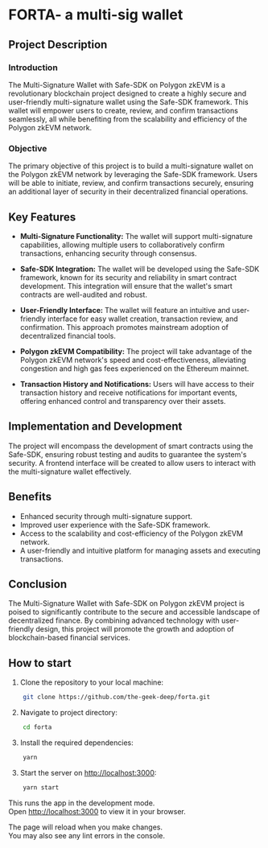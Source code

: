 # FORTA- a multi-sig wallet

## Project Description

### Introduction

The Multi-Signature Wallet with Safe-SDK on Polygon zkEVM is a revolutionary blockchain project designed to create a highly secure and user-friendly multi-signature wallet using the Safe-SDK framework. This wallet will empower users to create, review, and confirm transactions seamlessly, all while benefiting from the scalability and efficiency of the Polygon zkEVM network.

### Objective

The primary objective of this project is to build a multi-signature wallet on the Polygon zkEVM network by leveraging the Safe-SDK framework. Users will be able to initiate, review, and confirm transactions securely, ensuring an additional layer of security in their decentralized financial operations.

## Key Features

- **Multi-Signature Functionality:** The wallet will support multi-signature capabilities, allowing multiple users to collaboratively confirm transactions, enhancing security through consensus.

- **Safe-SDK Integration:** The wallet will be developed using the Safe-SDK framework, known for its security and reliability in smart contract development. This integration will ensure that the wallet's smart contracts are well-audited and robust.

- **User-Friendly Interface:** The wallet will feature an intuitive and user-friendly interface for easy wallet creation, transaction review, and confirmation. This approach promotes mainstream adoption of decentralized financial tools.

- **Polygon zkEVM Compatibility:** The project will take advantage of the Polygon zkEVM network's speed and cost-effectiveness, alleviating congestion and high gas fees experienced on the Ethereum mainnet.

- **Transaction History and Notifications:** Users will have access to their transaction history and receive notifications for important events, offering enhanced control and transparency over their assets.

## Implementation and Development

The project will encompass the development of smart contracts using the Safe-SDK, ensuring robust testing and audits to guarantee the system's security. A frontend interface will be created to allow users to interact with the multi-signature wallet effectively.

## Benefits

- Enhanced security through multi-signature support.
- Improved user experience with the Safe-SDK framework.
- Access to the scalability and cost-efficiency of the Polygon zkEVM network.
- A user-friendly and intuitive platform for managing assets and executing transactions.

## Conclusion

The Multi-Signature Wallet with Safe-SDK on Polygon zkEVM project is poised to significantly contribute to the secure and accessible landscape of decentralized finance. By combining advanced technology with user-friendly design, this project will promote the growth and adoption of blockchain-based financial services.

## How to start

1. Clone the repository to your local machine:

```bash
    git clone https://github.com/the-geek-deep/forta.git
```
2. Navigate to project directory:
```bash
    cd forta
```
3. Install the required dependencies:
```bash
    yarn
```
3. Start the server on [http://localhost:3000](http://localhost:3000):
```bash
    yarn start
```

This runs the app in the development mode.\
Open [http://localhost:3000](http://localhost:3000) to view it in your browser.

The page will reload when you make changes.\
You may also see any lint errors in the console.

